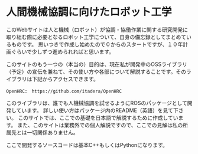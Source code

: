 # 人間機械協調に向けたロボット工学

このWebサイトは人と機械（ロボット）が協調・協働作業に関する研究開発に取り組む際に必要となるロボット工学について、自身の備忘録としてまとめているものです。
思いつきで作成し始めたので０からのスタートですが、１０年計画ぐらいで少しずつ進められればと思います。

このサイトのもう一つの（本当の）目的は、現在私が開発中のOSSライブラリ（予定）の宣伝を兼ねて、その使い方や各部について解説することです。そのライブラリは下記からアクセスできます。

```{note}
OpenHRC:　https://github.com/itadera/OpenHRC

```
このライブラリは、誰でも人機械協調を試せるようにROSのパッケージとして開発しています。
詳しい使い方はパッケージ内のREADME（英語）を見て下さい。
このサイトでは、ここでの基礎を日本語で解説するために作成しています。
また、このサイトは業務外での個人解説ですので、ここでの見解は私の所属先とは一切関係ありません。

ここで開発するソースコードは基本C++もしくはPythonになります。



```{tableofcontents}
```
